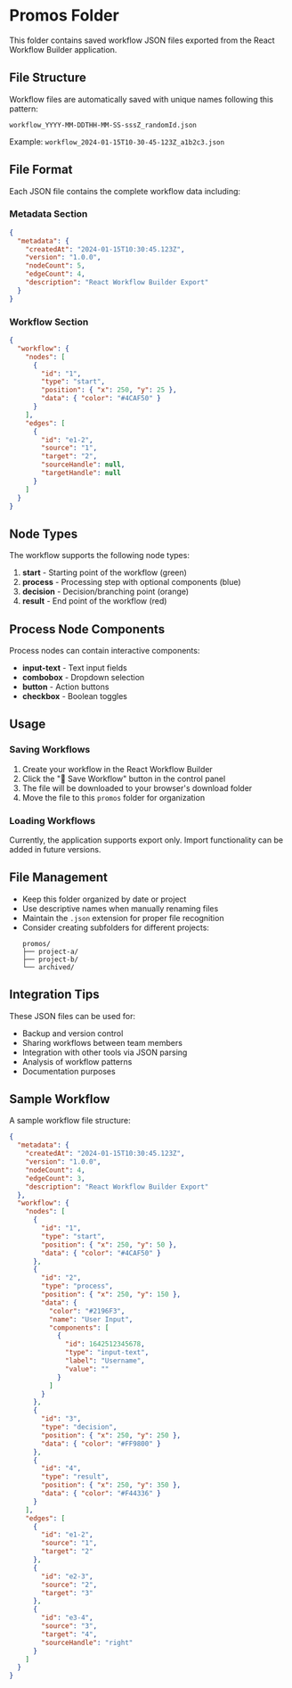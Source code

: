 # Promos Folder

This folder contains saved workflow JSON files exported from the React Workflow Builder application.

## File Structure

Workflow files are automatically saved with unique names following this pattern:
```
workflow_YYYY-MM-DDTHH-MM-SS-sssZ_randomId.json
```

Example: `workflow_2024-01-15T10-30-45-123Z_a1b2c3.json`

## File Format

Each JSON file contains the complete workflow data including:

### Metadata Section
```json
{
  "metadata": {
    "createdAt": "2024-01-15T10:30:45.123Z",
    "version": "1.0.0",
    "nodeCount": 5,
    "edgeCount": 4,
    "description": "React Workflow Builder Export"
  }
}
```

### Workflow Section
```json
{
  "workflow": {
    "nodes": [
      {
        "id": "1",
        "type": "start",
        "position": { "x": 250, "y": 25 },
        "data": { "color": "#4CAF50" }
      }
    ],
    "edges": [
      {
        "id": "e1-2",
        "source": "1",
        "target": "2",
        "sourceHandle": null,
        "targetHandle": null
      }
    ]
  }
}
```

## Node Types

The workflow supports the following node types:

1. **start** - Starting point of the workflow (green)
2. **process** - Processing step with optional components (blue)
3. **decision** - Decision/branching point (orange)
4. **result** - End point of the workflow (red)

## Process Node Components

Process nodes can contain interactive components:

- **input-text** - Text input fields
- **combobox** - Dropdown selection
- **button** - Action buttons
- **checkbox** - Boolean toggles

## Usage

### Saving Workflows
1. Create your workflow in the React Workflow Builder
2. Click the "💾 Save Workflow" button in the control panel
3. The file will be downloaded to your browser's download folder
4. Move the file to this `promos` folder for organization

### Loading Workflows
Currently, the application supports export only. Import functionality can be added in future versions.

## File Management

- Keep this folder organized by date or project
- Use descriptive names when manually renaming files
- Maintain the `.json` extension for proper file recognition
- Consider creating subfolders for different projects:
  ```
  promos/
  ├── project-a/
  ├── project-b/
  └── archived/
  ```

## Integration Tips

These JSON files can be used for:
- Backup and version control
- Sharing workflows between team members
- Integration with other tools via JSON parsing
- Analysis of workflow patterns
- Documentation purposes

## Sample Workflow

A sample workflow file structure:
```json
{
  "metadata": {
    "createdAt": "2024-01-15T10:30:45.123Z",
    "version": "1.0.0",
    "nodeCount": 4,
    "edgeCount": 3,
    "description": "React Workflow Builder Export"
  },
  "workflow": {
    "nodes": [
      {
        "id": "1",
        "type": "start",
        "position": { "x": 250, "y": 50 },
        "data": { "color": "#4CAF50" }
      },
      {
        "id": "2",
        "type": "process",
        "position": { "x": 250, "y": 150 },
        "data": { 
          "color": "#2196F3",
          "name": "User Input",
          "components": [
            {
              "id": 1642512345678,
              "type": "input-text",
              "label": "Username",
              "value": ""
            }
          ]
        }
      },
      {
        "id": "3",
        "type": "decision",
        "position": { "x": 250, "y": 250 },
        "data": { "color": "#FF9800" }
      },
      {
        "id": "4",
        "type": "result",
        "position": { "x": 250, "y": 350 },
        "data": { "color": "#F44336" }
      }
    ],
    "edges": [
      {
        "id": "e1-2",
        "source": "1",
        "target": "2"
      },
      {
        "id": "e2-3",
        "source": "2",
        "target": "3"
      },
      {
        "id": "e3-4",
        "source": "3",
        "target": "4",
        "sourceHandle": "right"
      }
    ]
  }
}
```
